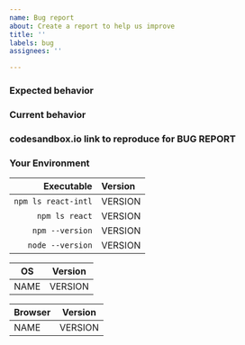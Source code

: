 ```yaml
---
name: Bug report
about: Create a report to help us improve
title: ''
labels: bug
assignees: ''

---
```


<!-- Thank you so much for filing this issue! Please provide the detail about your problem! -->

<!--
  - Before file an issue, please verify it is a bug for react-intl not **intl.js polyfill** and **Unicode CLDR**.
  - Fill in as much of the template below as you can. If you leave out information, we can't help you as well.
-->

### Expected behavior

<!-- Please describe the behavior you expected. -->

### Current behavior

<!-- Please describe what happens instead of your expected behavior. -->

### codesandbox.io link to reproduce for BUG REPORT

<!-- Please describe steps to reproduce this bug as minimally and precisely as possible & include a codesandbox.io link to repro this issue

-->

### Your Environment

<!-- Please describe your environment information. -->
<!-- Please describe your OS and browser information if your problem occurs on a specific OS or browser. -->

|          Executable | Version |
| ------------------: | :------ |
| `npm ls react-intl` | VERSION |
|      `npm ls react` | VERSION |
|     `npm --version` | VERSION |
|    `node --version` | VERSION |

| OS   | Version |
| ---- | ------- |
| NAME | VERSION |

<!-- For example:
| macOS Sierra | 10.12.3 |
| Windows 10 | 1607 |
| Ubuntu | 16.10 |
-->

| Browser | Version |
| ------- | ------- |
| NAME    | VERSION |

<!-- For example:
| Chrome | 61.0.3163.71 |
| Safari | 10.1.2 |
| Firefox | 52.0 |
-->
